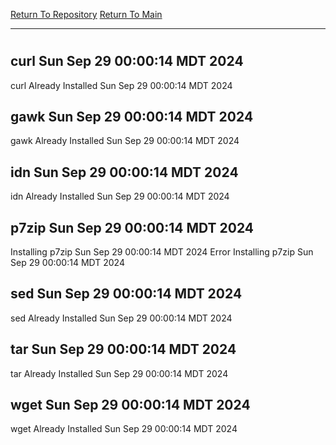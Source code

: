 [Return To Repository](https://github.com/DigitalWarrior/piholeparser/)
[Return To Main](https://github.com/DigitalWarrior/piholeparser/blob/master/RecentRunLogs/Mainlog.md)
____________________________________
# 
## curl Sun Sep 29 00:00:14 MDT 2024
curl Already Installed Sun Sep 29 00:00:14 MDT 2024
## gawk Sun Sep 29 00:00:14 MDT 2024
gawk Already Installed Sun Sep 29 00:00:14 MDT 2024
## idn Sun Sep 29 00:00:14 MDT 2024
idn Already Installed Sun Sep 29 00:00:14 MDT 2024
## p7zip Sun Sep 29 00:00:14 MDT 2024
Installing p7zip Sun Sep 29 00:00:14 MDT 2024
Error Installing p7zip Sun Sep 29 00:00:14 MDT 2024
## sed Sun Sep 29 00:00:14 MDT 2024
sed Already Installed Sun Sep 29 00:00:14 MDT 2024
## tar Sun Sep 29 00:00:14 MDT 2024
tar Already Installed Sun Sep 29 00:00:14 MDT 2024
## wget Sun Sep 29 00:00:14 MDT 2024
wget Already Installed Sun Sep 29 00:00:14 MDT 2024
